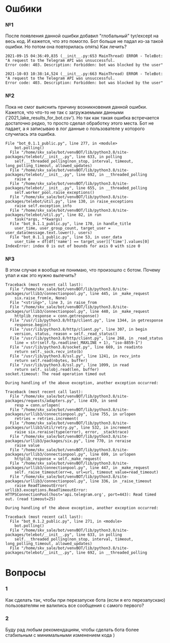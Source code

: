 # Ошбики

### №1
После появления данной ошибки добавил "глобальный" tyr/except на весь код. И кажется, что это помогло. Бот больше не падал из-за такой ошибки. Но потом она повторилась опять) Как лечить? 
```
2021-09-15 04:36:49,835 (__init__.py:653 MainThread) ERROR - TeleBot: "A request to the Telegram API was unsuccessful. 
Error code: 403. Description: Forbidden: bot was blocked by the user"
```

```
2021-10-03 10:38:14,524 (__init__.py:663 MainThread) ERROR - TeleBot: "A request to the Telegram API was unsuccessful. 
Error code: 403. Description: Forbidden: bot was blocked by the user"
```

### №2
Пока не смог выяснить причину возникновения данной ошибки. Кажется, что что-то не так с загружаемыми данными ('2021_lake_results_for_bot.csv'). Но так как такая ошибка встречается достаточно редко, то просто сделал обработку этого места. Бот не падает, а я записываю в лог данные о пользователе у которого случилась эта ошибка. 

```
File "bot_0.1.1_public.py", line 277, in <module>
    bot.polling()
  File "/home/skv_sale/bot/venvBOT/lib/python3.8/site-packages/telebot/__init__.py", line 633, in polling
    self.__threaded_polling(non_stop, interval, timeout, long_polling_timeout, allowed_updates)
  File "/home/skv_sale/bot/venvBOT/lib/python3.8/site-packages/telebot/__init__.py", line 692, in __threaded_polling
    raise e
  File "/home/skv_sale/bot/venvBOT/lib/python3.8/site-packages/telebot/__init__.py", line 655, in __threaded_polling
    self.worker_pool.raise_exceptions()
  File "/home/skv_sale/bot/venvBOT/lib/python3.8/site-packages/telebot/util.py", line 130, in raise_exceptions
    raise self.exception_info
  File "/home/skv_sale/bot/venvBOT/lib/python3.8/site-packages/telebot/util.py", line 82, in run
    task(*args, **kwargs)
  File "bot_0.1.1_public.py", line 170, in handle_title
    user_time, user_group_count, target_user = user_data(message.text.lower(), users)
  File "bot_0.1.1_public.py", line 53, in user_data
    user_time = df[df['name'] == target_user]['time'].values[0]
IndexError: index 0 is out of bounds for axis 0 with size 0
```

### №3
В этом случае я вообще не понимаю, что произошло с ботом. Почему упал и как это нужно вылечить? 

```
Traceback (most recent call last):
  File "/home/skv_sale/bot/venvBOT/lib/python3.8/site-packages/urllib3/connectionpool.py", line 445, in _make_request
    six.raise_from(e, None)
  File "<string>", line 3, in raise_from
  File "/home/skv_sale/bot/venvBOT/lib/python3.8/site-packages/urllib3/connectionpool.py", line 440, in _make_request
    httplib_response = conn.getresponse()
  File "/usr/lib/python3.8/http/client.py", line 1344, in getresponse
    response.begin()
  File "/usr/lib/python3.8/http/client.py", line 307, in begin
    version, status, reason = self._read_status()
  File "/usr/lib/python3.8/http/client.py", line 268, in _read_status
    line = str(self.fp.readline(_MAXLINE + 1), "iso-8859-1")
  File "/usr/lib/python3.8/socket.py", line 669, in readinto
    return self._sock.recv_into(b)
  File "/usr/lib/python3.8/ssl.py", line 1241, in recv_into
    return self.read(nbytes, buffer)
  File "/usr/lib/python3.8/ssl.py", line 1099, in read
    return self._sslobj.read(len, buffer)
socket.timeout: The read operation timed out

During handling of the above exception, another exception occurred:

Traceback (most recent call last):
  File "/home/skv_sale/bot/venvBOT/lib/python3.8/site-packages/requests/adapters.py", line 439, in send
    resp = conn.urlopen(
  File "/home/skv_sale/bot/venvBOT/lib/python3.8/site-packages/urllib3/connectionpool.py", line 755, in urlopen
    retries = retries.increment(
  File "/home/skv_sale/bot/venvBOT/lib/python3.8/site-packages/urllib3/util/retry.py", line 532, in increment
    raise six.reraise(type(error), error, _stacktrace)
  File "/home/skv_sale/bot/venvBOT/lib/python3.8/site-packages/urllib3/packages/six.py", line 770, in reraise
    raise value
  File "/home/skv_sale/bot/venvBOT/lib/python3.8/site-packages/urllib3/connectionpool.py", line 699, in urlopen
    httplib_response = self._make_request(
  File "/home/skv_sale/bot/venvBOT/lib/python3.8/site-packages/urllib3/connectionpool.py", line 447, in _make_request
    self._raise_timeout(err=e, url=url, timeout_value=read_timeout)
  File "/home/skv_sale/bot/venvBOT/lib/python3.8/site-packages/urllib3/connectionpool.py", line 336, in _raise_timeout
    raise ReadTimeoutError(
urllib3.exceptions.ReadTimeoutError: HTTPSConnectionPool(host='api.telegram.org', port=443): Read timed out. (read timeout=25)

During handling of the above exception, another exception occurred:

Traceback (most recent call last):
  File "bot_0.1.2_public.py", line 271, in <module>
    bot.polling()
  File "/home/skv_sale/bot/venvBOT/lib/python3.8/site-packages/telebot/__init__.py", line 633, in polling
    self.__threaded_polling(non_stop, interval, timeout, long_polling_timeout, allowed_updates)
  File "/home/skv_sale/bot/venvBOT/lib/python3.8/site-packages/telebot/__init__.py", line 692, in __threaded_polling
```

# Вопросы
### 1
Как сделать так, чтобы при перезапуске бота (если я его перезапускаю) пользователям не валились все сообщения с самого первого?

### 2
Буду рад любым рекомендациям, чтобы сделать бота более стабильным с минимальными изменением кода )
